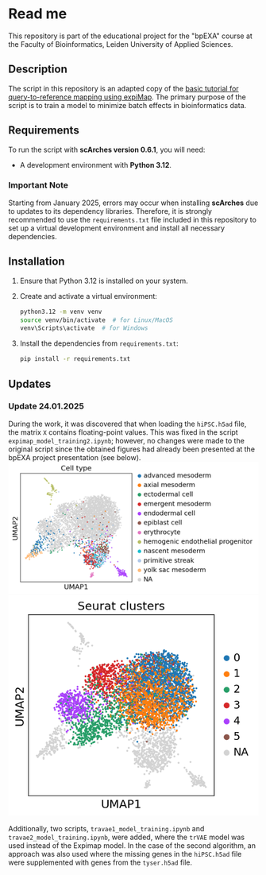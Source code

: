 # Read me

This repository is part of the educational project for the "bpEXA" course at the Faculty of Bioinformatics, Leiden University of Applied Sciences.

## Description

The script in this repository is an adapted copy of the [basic tutorial for query-to-reference mapping using expiMap](https://docs.scarches.org/en/latest/expimap_surgery_pipeline_basic.html). The primary purpose of the script is to train a model to minimize batch effects in bioinformatics data.

## Requirements

To run the script with **scArches version 0.6.1**, you will need:

- A development environment with **Python 3.12**.

### Important Note

Starting from January 2025, errors may occur when installing **scArches** due to updates to its dependency libraries. Therefore, it is strongly recommended to use the `requirements.txt` file included in this repository to set up a virtual development environment and install all necessary dependencies.

## Installation

1. Ensure that Python 3.12 is installed on your system.
2. Create and activate a virtual environment:
    
    ```bash
    python3.12 -m venv venv
    source venv/bin/activate  # for Linux/MacOS
    venv\Scripts\activate  # for Windows
    ```
    
3. Install the dependencies from `requirements.txt`:
    
    ```bash
    pip install -r requirements.txt
    ```
    
## Updates
### Update 24.01.2025
During the work, it was discovered that when loading the `hiPSC.h5ad` file, the matrix `X` contains floating-point values. This was fixed in the script `expimap_model_training2.ipynb`; however, no changes were made to the original script since the obtained figures had already been presented at the bpEXA project presentation (see below).
![](metadata/expiMap1_output_cell_types.png)
![](metadata/expiMap1_output_seurat_clusters.png)

Additionally, two scripts, `travae1_model_training.ipynb` and `travae2_model_training.ipynb`, were added, where the `trVAE` model was used instead of the Expimap model. In the case of the second algorithm, an approach was also used where the missing genes in the `hiPSC.h5ad` file were supplemented with genes from the `tyser.h5ad` file.